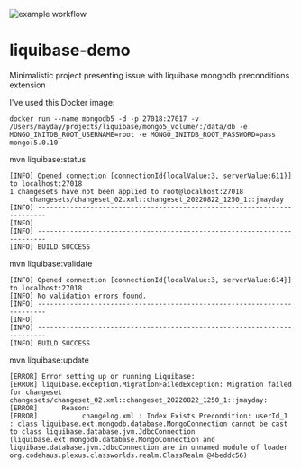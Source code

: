 ![example workflow](https://github.com/jmayday/liquibase-demo/actions/workflows/maven.yml/badge.svg)

# liquibase-demo
Minimalistic project presenting issue with liquibase mongodb preconditions extension

I've used this Docker image:
```
docker run --name mongodb5 -d -p 27018:27017 -v /Users/mayday/projects/liquibase/mongo5_volume/:/data/db -e MONGO_INITDB_ROOT_USERNAME=root -e MONGO_INITDB_ROOT_PASSWORD=pass mongo:5.0.10
```

mvn liquibase:status 
```
[INFO] Opened connection [connectionId{localValue:3, serverValue:611}] to localhost:27018
1 changesets have not been applied to root@localhost:27018
     changesets/changeset_02.xml::changeset_20220822_1250_1::jmayday
[INFO] ------------------------------------------------------------------------
[INFO] 
[INFO] ------------------------------------------------------------------------
[INFO] BUILD SUCCESS
```

mvn liquibase:validate
```
[INFO] Opened connection [connectionId{localValue:3, serverValue:614}] to localhost:27018
[INFO] No validation errors found.
[INFO] ------------------------------------------------------------------------
[INFO] 
[INFO] ------------------------------------------------------------------------
[INFO] BUILD SUCCESS
```

mvn liquibase:update
```
[ERROR] Error setting up or running Liquibase:
[ERROR] liquibase.exception.MigrationFailedException: Migration failed for changeset changesets/changeset_02.xml::changeset_20220822_1250_1::jmayday:
[ERROR]      Reason: 
[ERROR]           changelog.xml : Index Exists Precondition: userId_1 : class liquibase.ext.mongodb.database.MongoConnection cannot be cast to class liquibase.database.jvm.JdbcConnection (liquibase.ext.mongodb.database.MongoConnection and liquibase.database.jvm.JdbcConnection are in unnamed module of loader org.codehaus.plexus.classworlds.realm.ClassRealm @4beddc56)

```
